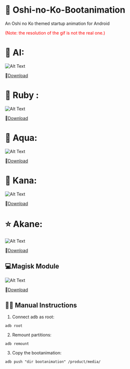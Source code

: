 # 💫 Oshi-no-Ko-Bootanimation
An Oshi no Ko themed startup animation for Android

<span style="color:red">(Note: the resolution of the gif is not the real one.)</span>
# 🌟 AI:

![Alt Text](./preview.gif)

🔗[Download](https://github.com/Anto426/Oshi-no-Ko-Bootanimation/releases/download/1.0.0/AI0.zip)


# 💎 Ruby :

![Alt Text](./preview1.gif)

🔗[Download](https://github.com/Anto426/Oshi-no-Ko-Bootanimation/releases/download/1.1.0/Ruby0.zip)


# 🌊 Aqua:

![Alt Text](./preview2.gif)

🔗[Download](https://github.com/Anto426/Oshi-no-Ko-Bootanimation/releases/download/1.2.0/Aqua0.zip)

# 🔴 Kana:

![Alt Text](./preview3.gif)

🔗[Download](https://github.com/Anto426/Oshi-no-Ko-Bootanimation/releases/download/1.3.0/Kana0.zip)

# ⭐ Akane:

![Alt Text](./preview4.gif)

🔗[Download](https://github.com/Anto426/Oshi-no-Ko-Bootanimation/releases/download/1.4.0/Akane0.zip)

## 💻Magisk Module

![Alt Text](./preview5.gif)

🔗[Download](https://github.com/Anto426/Oshi-no-Ko-Bootanimations/releases/download/3.0.0/Oshi_no_ko_bootanimation.zip)

## ✍🏻 Manual Instructions

1. Connect adb as root:

```shell
adb root
```

2. Remount partitions:

```shell
adb remount
```

3. Copy the bootanimation:

```shell
adb push "dir bootanimation" /product/media/
```
